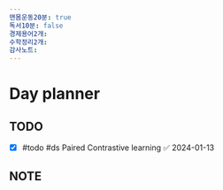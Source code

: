 ```yaml
---
맨몸운동20분: true
독서10분: false
경제용어2개: 
수학정리2개: 
감사노트:
---
```


# Day planner




## TODO 

- [x] #todo  #ds Paired Contrastive learning ✅ 2024-01-13

## NOTE
